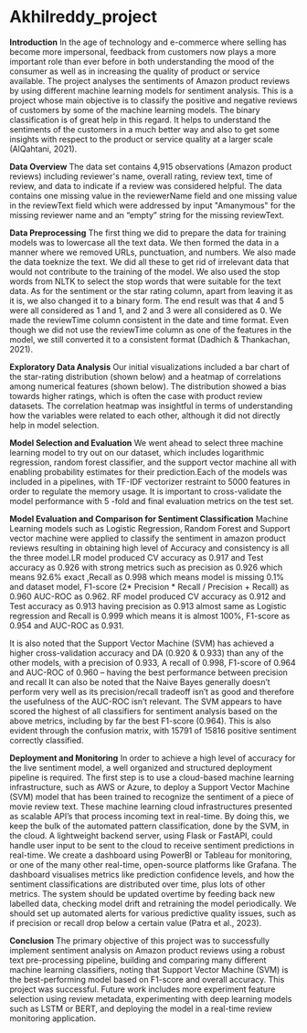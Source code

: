 # Akhilreddy_project
**Introduction**
In the age of technology and e-commerce where selling has become more impersonal, feedback from customers now plays a more important role than ever before in both understanding the mood of the consumer as well as in increasing the quality of product or service available. The project analyses the sentiments of Amazon product reviews by using different machine learning models for sentiment analysis. This is a project whose main objective is to classify the positive and negative reviews of customers by some of the machine learning models. The binary classification is of great help in this regard. It helps to understand the sentiments of the customers in a much better way and also to get some insights with respect to the product or service quality at a larger scale (AlQahtani, 2021).

**Data Overview**
The data set contains 4,915 observations (Amazon product reviews) including reviewer's name, overall rating, review text, time of review, and data to indicate if a review was considered helpful. The data contains one missing value in the reviewerName field and one missing value in the reviewText field which were addressed by input "Amanymous" for the missing reviewer name and an “empty” string for the missing reviewText.

**Data Preprocessing**
The first thing we did to prepare the data for training models was to lowercase all the text data. We then formed the data in a manner where we removed URLs, punctuation, and numbers. We also made the data toeknize the text. We did all these to get rid of irrelevant data that would not contribute to the training of the model. We also used the stop words from NLTK to select the stop words that were suitable for the text data. As for the sentiment or the star rating column, apart from leaving it as it is, we also changed it to a binary form. The end result was that 4 and 5 were all considered as 1 and 1, and 2 and 3 were all considered as 0. We made the reviewTime column consistent in the date and time format. Even though we did not use the reviewTime column as one of the features in the model, we still converted it to a consistent format (Dadhich & Thankachan, 2021).

**Exploratory Data Analysis**
Our initial visualizations included a bar chart of the star-rating distribution (shown below) and a heatmap of correlations among numerical features (shown below). The distribution showed a bias towards higher ratings, which is often the case with product review datasets. The correlation heatmap was insightful in terms of understanding how the variables were related to each other, although it did not directly help in model selection.
 
**Model Selection and Evaluation**
We went ahead to select three machine learning model to try out on our dataset, which includes logarithmic regression, random forest classifier, and the support vector machine all with enabling probability estimates for their prediction.Each of the models was included in a pipelines, with TF-IDF vectorizer restraint to 5000 features in order to regulate the memory usage. It is important to cross-validate the model performance with 5 -fold and final evaluation metrics on the test set.

**Model Evaluation and Comparison for Sentiment Classification**
Machine Learning models such as Logistic Regression, Random Forest and Support vector machine were applied to classify the sentiment in amazon product reviews resulting in obtaining high level of Accuracy and consistency is all the three model.LR model produced CV accuracy as 0.917 and Test accuracy as 0.926 with strong metrics such as precision as 0.926 which means 92.6% exact ,Recall as 0.998 which means model is missing 0.1% and dataset model, F1-score (2* Precision * Recall / Precision + Recall) as 0.960 AUC-ROC as 0.962. RF model produced CV accuracy as 0.912 and Test accuracy as 0.913 having precision as 0.913 almost same as Logistic regression and Recall is 0.999 which means it is almost 100%, F1-score as 0.954 and AUC-ROC as 0.931.


It is also noted that the Support Vector Machine (SVM) has achieved a higher cross-validation accuracy and DA (0.920 & 0.933) than any of the other models, with a precision of 0.933, A recall of 0.998, F1-score of 0.964 and AUC-ROC of 0.960 – having the best performance between precision and recall It can also be noted that the Naive Bayes generally doesn’t perform very well as its precision/recall tradeoff isn’t as good and therefore the usefulness of the AUC-ROC isn’t relevant. The SVM appears to have scored the highest of all classifiers for sentiment analysis based on the above metrics, including by far the best F1-score (0.964). This is also evident through the confusion matrix, with 15791 of 15816 positive sentiment correctly classified.
 
 
**Deployment and Monitoring**
In order to achieve a high level of accuracy for the live sentiment model, a well organized and structured deployment pipeline is required. The first step is to use a cloud-based machine learning infrastructure, such as AWS or Azure, to deploy a Support Vector Machine (SVM) model that has been trained to recognize the sentiment of a piece of movie review text. These machine learning cloud infrastructures presented as scalable API’s that process incoming text in real-time. By doing this, we keep the bulk of the automated pattern classification, done by the SVM, in the cloud. A lightweight backend server, using Flask or FastAPI, could handle user input to be sent to the cloud to receive sentiment predictions in real-time. We create a dashboard using PowerBI or Tableau for monitoring, or one of the many other real-time, open-source platforms like Grafana. The dashboard visualises metrics like prediction confidence levels, and how the sentiment classifications are distributed over time, plus lots of other metrics. The system should be updated overtime by feeding back new labelled data, checking model drift and retraining the model periodically. We should set up automated alerts for various predictive quality issues, such as if precision or recall drop below a certain value (Patra et al., 2023).

**Conclusion**
The primary objective of this project was to successfully implement sentiment analysis on Amazon product reviews using a robust text pre-processing pipeline, building and comparing many different machine learning classifiers, noting that Support Vector Machine (SVM) is the best-performing model based on F1-score and overall accuracy. This project was successful. Future work includes more experiment feature selection using review metadata, experimenting with deep learning models such as LSTM or BERT, and deploying the model in a real-time review monitoring application.
 


